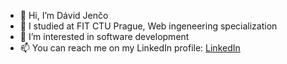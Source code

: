 - 👋 Hi, I’m Dávid Jenčo
- 🌱 I studied at FIT CTU Prague, Web ingeneering specialization 
- 👀 I’m interested in software development
- 📫 You can reach me on my LinkedIn profile: [LinkedIn](https://www.linkedin.com/in/dávid-jenčo-a352691a0)

<!---
davidjenco/davidjenco is a ✨ special ✨ repository because its `README.md` (this file) appears on your GitHub profile.
You can click the Preview link to take a look at your changes.
--->
